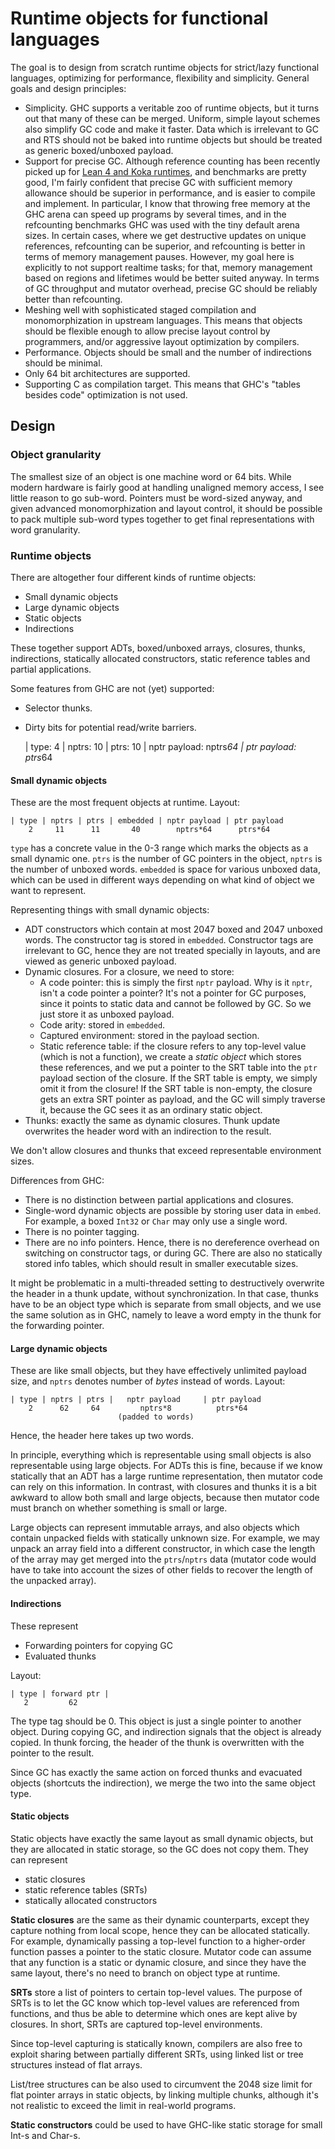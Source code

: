
# Runtime objects for functional languages

The goal is to design from scratch runtime objects for strict/lazy functional
languages, optimizing for performance, flexibility and simplicity. General goals and
design principles:

- Simplicity. GHC supports a veritable zoo of runtime objects, but it turns out
  that many of these can be merged. Uniform, simple layout schemes also simplify
  GC code and make it faster. Data which is irrelevant to GC and RTS should not
  be baked into runtime objects but should be treated as generic boxed/unboxed
  payload.
- Support for precise GC. Although reference counting has been recently picked
  up for [Lean 4 and Koka
  runtimes](https://www.microsoft.com/en-us/research/uploads/prod/2020/11/perceus-tr-v1.pdf),
  and benchmarks are pretty good, I'm fairly confident that precise GC with
  sufficient memory allowance should be superior in performance, and is easier
  to compile and implement. In particular, I know that throwing free memory at
  the GHC arena can speed up programs by several times, and in the refcounting
  benchmarks GHC was used with the tiny default arena sizes. In certain cases,
  where we get destructive updates on unique references, refcounting can be
  superior, and refcounting is better in terms of memory management
  pauses. However, my goal here is explicitly to not support realtime tasks; for
  that, memory management based on regions and lifetimes would be better suited
  anyway. In terms of GC throughput and mutator overhead, precise GC should be
  reliably better than refcounting.
- Meshing well with sophisticated staged compilation and monomorphization in
  upstream languages. This means that objects should be flexible enough to
  allow precise layout control by programmers, and/or aggressive layout
  optimization by compilers.
- Performance. Objects should be small and the number of indirections should be
  minimal.
- Only 64 bit architectures are supported.
- Supporting C as compilation target. This means that GHC's "tables besides code"
  optimization is not used.

## Design

### Object granularity

The smallest size of an object is one machine word or 64 bits. While modern
hardware is fairly good at handling unaligned memory access, I see little reason
to go sub-word. Pointers must be word-sized anyway, and given advanced
monomorphization and layout control, it should be possible to pack multiple
sub-word types together to get final representations with word granularity.

### Runtime objects

There are altogether four different kinds of runtime objects:

- Small dynamic objects
- Large dynamic objects
- Static objects
- Indirections

These together support ADTs, boxed/unboxed arrays, closures, thunks,
indirections, statically allocated constructors, static reference tables and
partial applications.

Some features from GHC are not (yet) supported:
- Selector thunks.
- Dirty bits for potential read/write barriers.



    | type: 4 | nptrs: 10 | ptrs: 10 | nptr payload: nptrs*64 | ptr payload: ptrs*64


#### Small dynamic objects

These are the most frequent objects at runtime. Layout:

    | type | nptrs | ptrs | embedded | nptr payload | ptr payload
        2     11      11       40        nptrs*64      ptrs*64

`type` has a concrete value in the 0-3 range which marks the objects as a small
dynamic one. `ptrs` is the number of GC pointers in the object, `nptrs` is the
number of unboxed words. `embedded` is space for various unboxed data, which can
be used in different ways depending on what kind of object we want to represent.

Representing things with small dynamic objects:

- ADT constructors which contain at most 2047 boxed and 2047 unboxed words.  The
  constructor tag is stored in `embedded`. Constructor tags are irrelevant to
  GC, hence they are not treated specially in layouts, and are viewed as
  generic unboxed payload.
- Dynamic closures. For a closure, we need to store:
  + A code pointer: this is simply the first `nptr` payload. Why is it `nptr`,
    isn't a code pointer a pointer? It's not a pointer for GC purposes, since it
    points to static data and cannot be followed by GC. So we just store it as
    unboxed payload.
  + Code arity: stored in `embedded`.
  + Captured environment: stored in the payload section.
  + Static reference table: if the closure refers to any top-level value (which
    is not a function), we create a *static object* which stores these
    references, and we put a pointer to the SRT table into the `ptr` payload
    section of the closure. If the SRT table is empty, we simply omit it from
    the closure! If the SRT table is non-empty, the closure gets an extra SRT
    pointer as payload, and the GC will simply traverse it, because the GC sees
    it as an ordinary static object.
- Thunks: exactly the same as dynamic closures. Thunk update overwrites the header word
  with an indirection to the result.

We don't allow closures and thunks that exceed representable environment
sizes.

Differences from GHC:

- There is no distinction between partial applications and closures.
- Single-word dynamic objects are possible by storing user data in
`embed`. For example, a boxed `Int32` or `Char` may only use a single word.
- There is no pointer tagging.
- There are no info pointers. Hence, there is no dereference overhead on
  switching on constructor tags, or during GC. There are also no statically
  stored info tables, which should result in smaller executable sizes.

It might be problematic in a multi-threaded setting to destructively overwrite
the header in a thunk update, without synchronization. In that case, thunks have
to be an object type which is separate from small objects, and we use the same
solution as in GHC, namely to leave a word empty in the thunk for the forwarding
pointer.

#### Large dynamic objects

These are like small objects, but they have effectively unlimited payload size, and
`nptrs` denotes number of *bytes* instead of words. Layout:

    | type | nptrs | ptrs |   nptr payload     | ptr payload
        2      62     64         nptrs*8          ptrs*64
		                    (padded to words)

Hence, the header here takes up two words.

In principle, everything which is representable using small objects is also
representable using large objects. For ADTs this is fine, because if we know
statically that an ADT has a large runtime representation, then mutator code can
rely on this information. In contrast, with closures and thunks it is a bit
awkward to allow both small and large objects, because then mutator code must
branch on whether something is small or large.

Large objects can represent immutable arrays, and also objects which contain
unpacked fields with statically unknown size. For example, we may unpack an
array field into a different constructor, in which case the length of the array
may get merged into the `ptrs`/`nptrs` data (mutator code would have to take into
account the sizes of other fields to recover the length of the unpacked array).

#### Indirections

These represent
- Forwarding pointers for copying GC
- Evaluated thunks

Layout:

    | type | forward ptr |
	   2         62

The type tag should be 0. This object is just a single pointer to another
object. During copying GC, and indirection signals that the object is already
copied. In thunk forcing, the header of the thunk is overwritten with the
pointer to the result.

Since GC has exactly the same action on forced thunks and evacuated objects
(shortcuts the indirection), we merge the two into the same object type.

#### Static objects

Static objects have exactly the same layout as small dynamic objects, but they are allocated
in static storage, so the GC does not copy them. They can represent
- static closures
- static reference tables (SRTs)
- statically allocated constructors

**Static closures** are the same as their dynamic counterparts, except they capture
nothing from local scope, hence they can be allocated statically. For example,
dynamically passing a top-level function to a higher-order function passes a
pointer to the static closure. Mutator code can assume that any function is a
static or dynamic closure, and since they have the same layout, there's no need to
branch on object type at runtime.

**SRTs** store a list of pointers to certain top-level values. The purpose of SRTs
is to let the GC know which top-level values are referenced from functions, and
thus be able to determine which ones are kept alive by closures. In short, SRTs
are captured top-level environments.

Since top-level capturing is statically known, compilers are also free to
exploit sharing between partially different SRTs, using linked list or tree
structures instead of flat arrays.

List/tree structures can be also used to circumvent the 2048 size limit for flat
pointer arrays in static objects, by linking multiple chunks, although it's not
realistic to exceed the limit in real-world programs.

**Static constructors** could be used to have GHC-like static storage for small
Int-s and Char-s.
